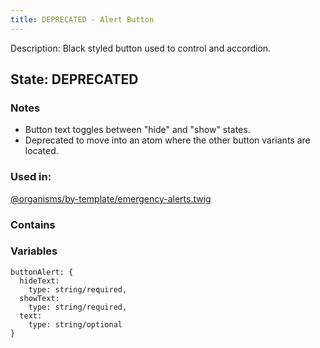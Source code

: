 ```yaml
---
title: DEPRECATED - Alert Button
---
```

Description: Black styled button used to control and accordion.
## State: DEPRECATED

###  Notes
* Button text toggles between "hide" and "show" states.
* Deprecated to move into an atom where the other button variants are located.

### Used in: 
[@organisms/by-template/emergency-alerts.twig](/?p=organisms-emergency-alerts)

### Contains

### Variables 
~~~ 
buttonAlert: {
  hideText: 
    type: string/required,
  showText: 
    type: string/required,
  text: 
    type: string/optional
}
~~~
